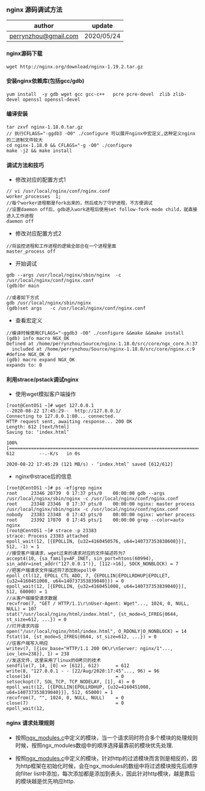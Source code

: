 ### nginx 源码调试方法

| author | update |
| ------ | ------ |
| perrynzhou@gmail.com | 2020/05/24 |


#### nginx源码下载

```
wget http://nginx.org/download/nginx-1.19.2.tar.gz
```

#### 安装nginx依赖库(包括gcc/gdb)

```
yum install  -y gdb wget gcc gcc-c++   pcre pcre-devel  zlib zlib-devel openssl openssl-devel
```

#### 编译安装

```
tar zxvf nginx-1.18.0.tar.gz
// 执行CFLAGS="-ggdb3 -O0" ./configure 可以展开nginx中宏定义,这种定义nginx的二进制文件较大
cd nginx-1.18.0 && CFLAGS="-g -O0" ./configure
make -j2 && make install
```


#### 调试方法和技巧

- 修改对应的配置方式1
  
```
// vi /usr/local/nginx/conf/nginx.conf
worker_processes  1;
//每个worker进程都是fork出来的，然后成为了守护进程，不方便调试
//设置daemon off后，gdb进入work进程后使用set follow-fork-mode child，就直接进入工作进程
daemon off

```
- 修改对应配置方式2

```
//将监控进程和工作进程的逻辑全部合在一个进程里面
master_process off
```

- 开始调试

```
gdb --args /usr/local/nginx/sbin/nginx  -c /usr/local/nginx/conf/nginx.conf
(gdb)br main

//或者如下方式
gdb /usr/local/nginx/sbin/nginx  
(gdb)set args   -c /usr/local/nginx/conf/nginx.conf
```
- 查看宏定义
```
//编译时候使用CFLAGS="-ggdb3 -O0" ./configure &&make &&make install
(gdb) info macro NGX_OK
Defined at /home/perrynzhou/Source/nginx-1.18.0/src/core/ngx_core.h:37
  included at /home/perrynzhou/Source/nginx-1.18.0/src/core/nginx.c:9
#define NGX_OK 0
(gdb) macro expand NGX_OK
expands to: 0
```
#### 利用strace/pstack调试nginx

- 使用wget模拟客户端操作
```
[root@CentOS1 ~]# wget 127.0.0.1
--2020-08-22 17:45:29--  http://127.0.0.1/
Connecting to 127.0.0.1:80... connected.
HTTP request sent, awaiting response... 200 OK
Length: 612 [text/html]
Saving to: ‘index.html’

100%[================================================================================================================================>] 612         --.-K/s   in 0s      

2020-08-22 17:45:29 (121 MB/s) - ‘index.html’ saved [612/612]
```
- nginx中strace后的信息
```
[root@CentOS1 ~]# ps -ef|grep nginx
root     23346 20739  0 17:37 pts/0    00:00:00 gdb --args /usr/local/nginx/sbin/nginx -c /usr/local/nginx/conf/nginx.conf
root     23348 23346  0 17:37 pts/0    00:00:00 nginx: master process /usr/local/nginx/sbin/nginx -c /usr/local/nginx/conf/nginx.conf
nobody   23383 23348  0 17:43 pts/0    00:00:00 nginx: worker process
root     23392 17870  0 17:45 pts/1    00:00:00 grep --color=auto nginx
[root@CentOS1 ~]# strace -p 23383
strace: Process 23383 attached
epoll_wait(12, [{EPOLLIN, {u32=4160450576, u64=140737353838608}}], 512, -1) = 1
//接受客户端请求，wget过来的请求对应的文件描述符为7
accept4(10, {sa_family=AF_INET, sin_port=htons(60994), sin_addr=inet_addr("127.0.0.1")}, [112->16], SOCK_NONBLOCK) = 7
//把客户端请求文件描述符7添加到epoll中
epoll_ctl(12, EPOLL_CTL_ADD, 7, {EPOLLIN|EPOLLRDHUP|EPOLLET, {u32=4160451008, u64=140737353839040}}) = 0
epoll_wait(12, [{EPOLLIN, {u32=4160451008, u64=140737353839040}}], 512, 60000) = 1
//从客户端接受请求数据
recvfrom(7, "GET / HTTP/1.1\r\nUser-Agent: Wget"..., 1024, 0, NULL, NULL) = 107
stat("/usr/local/nginx/html/index.html", {st_mode=S_IFREG|0644, st_size=612, ...}) = 0
//打开请求内容
open("/usr/local/nginx/html/index.html", O_RDONLY|O_NONBLOCK) = 14
fstat(14, {st_mode=S_IFREG|0644, st_size=612, ...}) = 0
//往客户端写入响应
writev(7, [{iov_base="HTTP/1.1 200 OK\r\nServer: nginx/1"..., iov_len=238}], 1) = 238
//发送文件，这里采用了linux的0拷贝的技术
sendfile(7, 14, [0] => [612], 612)      = 612
write(8, "127.0.0.1 - - [22/Aug/2020:17:45"..., 96) = 96
close(14)                               = 0
setsockopt(7, SOL_TCP, TCP_NODELAY, [1], 4) = 0
epoll_wait(12, [{EPOLLIN|EPOLLRDHUP, {u32=4160451008, u64=140737353839040}}], 512, 65000) = 1
recvfrom(7, "", 1024, 0, NULL, NULL)    = 0
close(7)                                = 0
epoll_wait(12, 
```




#### nginx 请求处理规则

- 按照[ngx_modules.c](./document/nginx-1.19.2ngx_modules.c)中定义的模块，当一个请求同时符合多个模块的处理规则时候，按照ngx_modules数组中的顺序选择最靠前的模块优先处理.

- 按照[ngx_modules.c](./document/nginx-1.19.2/ngx_modules.c)中定义的模块，针对http的过滤模块而言则是相反的，因为http框架在初始化时候，会在ngx_modules的数组中将过滤模块按先后顺序向filter list中添加，每次添加都是添加到表头，因此针对http模块，越是靠后的模块越是优先响应http.

